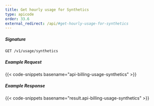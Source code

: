 ```yaml
---
title: Get hourly usage for Synthetics
type: apicode
order: 33.6
external_redirect: /api/#get-hourly-usage-for-synthetics
---
```


##### Signature
`GET /v1/usage/synthetics`
##### Example Request
{{< code-snippets basename="api-billing-usage-synthetics" >}}
##### Example Response
{{< code-snippets basename="result.api-billing-usage-synthetics" >}}
